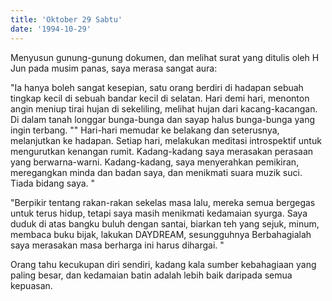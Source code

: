 ```yaml
---
title: 'Oktober 29 Sabtu'
date: '1994-10-29'
---
```


Menyusun gunung-gunung dokumen, dan melihat surat yang ditulis oleh H Jun pada musim panas, saya merasa sangat aura:

"Ia hanya boleh sangat kesepian, satu orang berdiri di hadapan sebuah tingkap kecil di sebuah bandar kecil di selatan. Hari demi hari, menonton angin meniup tirai hujan di sekeliling, melihat hujan dari kacang-kacangan. Di dalam tanah longgar bunga-bunga dan sayap halus bunga-bunga yang ingin terbang. "" Hari-hari memudar ke belakang dan seterusnya, melanjutkan ke hadapan. Setiap hari, melakukan meditasi introspektif untuk mengurutkan kenangan rumit. Kadang-kadang saya merasakan perasaan yang berwarna-warni. Kadang-kadang, saya menyerahkan pemikiran, meregangkan minda dan badan saya, dan menikmati suara muzik suci. Tiada bidang saya. "

"Berpikir tentang rakan-rakan sekelas masa lalu, mereka semua bergegas untuk terus hidup, tetapi saya masih menikmati kedamaian syurga. Saya duduk di atas bangku buluh dengan santai, biarkan teh yang sejuk, minum, membaca buku bijak, lakukan DAYDREAM, sesungguhnya Berbahagialah saya merasakan masa berharga ini harus dihargai. "

Orang tahu kecukupan diri sendiri, kadang kala sumber kebahagiaan yang paling besar, dan kedamaian batin adalah lebih baik daripada semua kepuasan.

